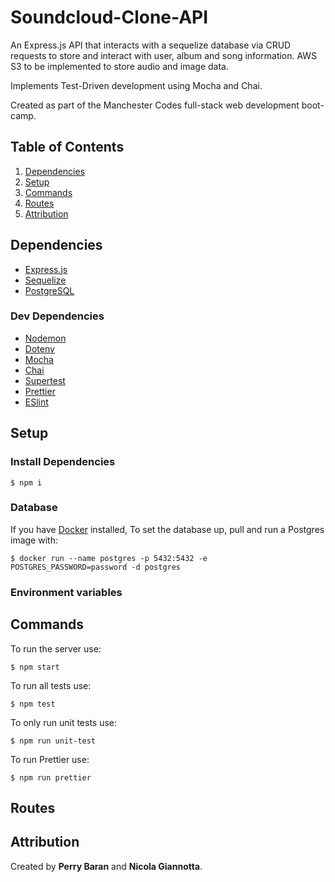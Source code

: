 # Soundcloud-Clone-API

An Express.js API that interacts with a sequelize database via CRUD requests to store and interact with user, album and song information. AWS S3 to be implemented to store audio and image data.

Implements Test-Driven development using Mocha and Chai.

Created as part of the Manchester Codes full-stack web development boot-camp.


## Table of Contents

1. [Dependencies](#dependencies)
2. [Setup](#setup)
3. [Commands](#commands)
4. [Routes](#routes)
5. [Attribution](#attribution)

## Dependencies

- [Express.js](https://expressjs.com/)
- [Sequelize](https://sequelize.org/)
- [PostgreSQL](https://www.postgresql.org/)

### Dev Dependencies

- [Nodemon](https://www.npmjs.com/package/nodemon)
- [Dotenv](https://www.npmjs.com/package/dotenv)
- [Mocha](https://www.npmjs.com/package/mocha)
- [Chai](https://www.npmjs.com/package/chai)
- [Supertest](https://www.npmjs.com/package/supertest)
- [Prettier](https://prettier.io/)
- [ESlint](https://www.npmjs.com/package/eslint)

## Setup

### Install Dependencies

```
$ npm i
```

### Database

If you have [Docker](https://docs.docker.com/) installed, To set the database up, pull and run a Postgres image with:

```
$ docker run --name postgres -p 5432:5432 -e POSTGRES_PASSWORD=password -d postgres
```

### Environment variables


## Commands

To run the server use:

```
$ npm start
```

To run all tests use:

```
$ npm test
```

To only run unit tests use:

```
$ npm run unit-test
```

To run Prettier use:

```
$ npm run prettier
```

## Routes

## Attribution

Created by **Perry Baran** and **Nicola Giannotta**.